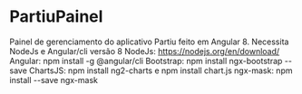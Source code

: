# PartiuPainel
Painel de gerenciamento do aplicativo Partiu feito em Angular 8.
Necessita NodeJs e Angular/cli versão 8
NodeJs: https://nodejs.org/en/download/
Angular: npm install -g @angular/cli
Bootstrap: npm install ngx-bootstrap --save
ChartsJS: npm install ng2-charts e npm install chart.js
ngx-mask: npm install --save ngx-mask

